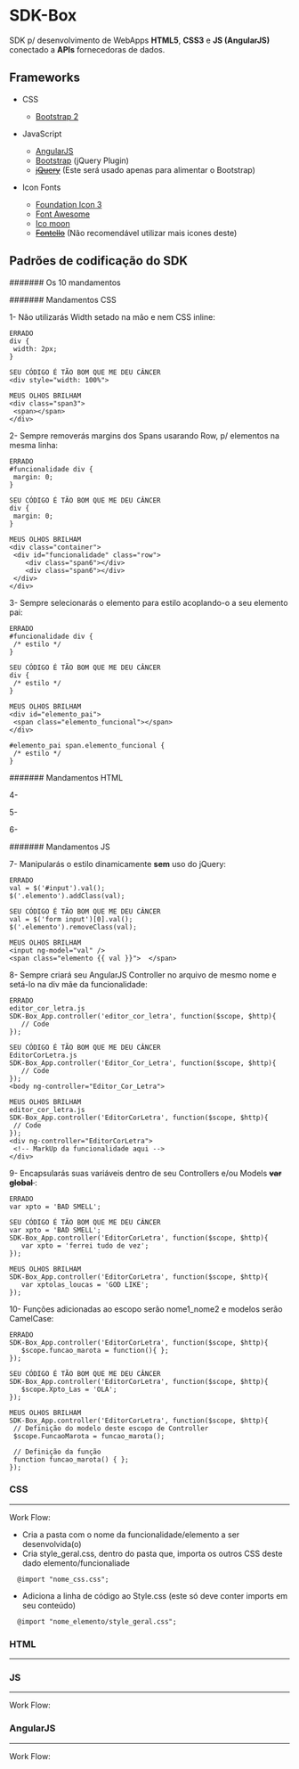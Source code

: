 SDK-Box
=====
SDK p/ desenvolvimento de WebApps __HTML5__, __CSS3__ e __JS (AngularJS)__ conectado a __APIs__ fornecedoras de dados.

## Frameworks

* CSS
  * [Bootstrap 2](http://getbootstrap.com/2.3.2/)

* JavaScript
  * [AngularJS](http://angularjs.org/)
  * [Bootstrap](http://getbootstrap.com/2.3.2/javascript.html) (jQuery Plugin)
  * <del>[jQuery](http://jquery.com/)</del> (Este será usado apenas para alimentar o Bootstrap)

* Icon Fonts
  * [Foundation Icon 3](http://zurb.com/playground/foundation-icon-fonts-3)
  * [Font Awesome](http://fontawesome.io/icons/)
  * [Ico moon](http://icomoon.io/)
  * <del>[Fontello](http://fontello.com/)</del> (Não recomendável utilizar mais icones deste)


## Padrões de codificação do SDK

####### Os 10 mandamentos

####### Mandamentos CSS

1- Não utilizarás Width setado na mão e nem CSS inline:

```
ERRADO
div {
 width: 2px;
}

SEU CÓDIGO É TÃO BOM QUE ME DEU CÂNCER
<div style="width: 100%">
```


```
MEUS OLHOS BRILHAM
<div class="span3">
 <span></span>
</div>
```

2- Sempre removerás margins dos Spans usarando Row, p/ elementos na mesma linha:

```
ERRADO
#funcionalidade div {
 margin: 0;
}

SEU CÓDIGO É TÃO BOM QUE ME DEU CÂNCER
div {
 margin: 0;
}
```

```
MEUS OLHOS BRILHAM
<div class="container">
 <div id="funcionalidade" class="row">
    <div class="span6"></div>
    <div class="span6"></div>
 </div>
</div>
```

3- Sempre selecionarás o elemento para estilo acoplando-o a seu elemento pai:

```
ERRADO
#funcionalidade div {
 /* estilo */
}

SEU CÓDIGO É TÃO BOM QUE ME DEU CÂNCER
div {
 /* estilo */
}
```

```
MEUS OLHOS BRILHAM
<div id="elemento_pai">
 <span class="elemento_funcional"></span>
</div>

#elemento_pai span.elemento_funcional {
 /* estilo */
}
```

####### Mandamentos HTML

4-

5-

6-


####### Mandamentos JS

7- Manipularás o estilo dinamicamente __sem__ uso do jQuery:

```
ERRADO
val = $('#input').val();
$('.elemento').addClass(val);

SEU CÓDIGO É TÃO BOM QUE ME DEU CÂNCER
val = $('form input')[0].val();
$('.elemento').removeClass(val);
```

```
MEUS OLHOS BRILHAM
<input ng-model="val" />
<span class="elemento {{ val }}">  </span>
```

8- Sempre criará seu AngularJS Controller no arquivo de mesmo nome e setá-lo na div mãe da funcionalidade:

```
ERRADO
editor_cor_letra.js
SDK-Box_App.controller('editor_cor_letra', function($scope, $http){
   // Code
});

SEU CÓDIGO É TÃO BOM QUE ME DEU CÂNCER
EditorCorLetra.js
SDK-Box_App.controller('Editor_Cor_Letra', function($scope, $http){
   // Code
});
<body ng-controller="Editor_Cor_Letra">
```

```
MEUS OLHOS BRILHAM
editor_cor_letra.js
SDK-Box_App.controller('EditorCorLetra', function($scope, $http){
 // Code
});
<div ng-controller="EditorCorLetra">
 <!-- MarkUp da funcionalidade aqui -->
</div>
```

9- Encapsularás suas variáveis dentro de seu Controllers e/ou Models <del> __var global__ </del>:

```
ERRADO
var xpto = 'BAD SMELL';

SEU CÓDIGO É TÃO BOM QUE ME DEU CÂNCER
var xpto = 'BAD SMELL';
SDK-Box_App.controller('EditorCorLetra', function($scope, $http){
   var xpto = 'ferrei tudo de vez';
});
```

```
MEUS OLHOS BRILHAM
SDK-Box_App.controller('EditorCorLetra', function($scope, $http){
   var xptolas_loucas = 'GOD LIKE';
});
```

10- Funções adicionadas ao escopo serão nome1_nome2 e modelos serão CamelCase:

```
ERRADO
SDK-Box_App.controller('EditorCorLetra', function($scope, $http){
   $scope.funcao_marota = function(){ };
});

SEU CÓDIGO É TÃO BOM QUE ME DEU CÂNCER
SDK-Box_App.controller('EditorCorLetra', function($scope, $http){
   $scope.Xpto_Las = 'OLA';
});
```

```
MEUS OLHOS BRILHAM
SDK-Box_App.controller('EditorCorLetra', function($scope, $http){
 // Definição do modelo deste escopo de Controller
 $scope.FuncaoMarota = funcao_marota();
 
 // Definição da função
 function funcao_marota() { };
});
```


### CSS
--------
Work Flow:
* Cria a pasta com o nome da funcionalidade/elemento a ser desenvolvida(o)
* Cria style_geral.css, dentro do pasta que, importa os outros CSS deste dado elemento/funcionaliade

```
  @import "nome_css.css";
```

* Adiciona a linha de código ao Style.css (este só deve conter imports em seu conteúdo)

```
  @import "nome_elemento/style_geral.css";
```

### HTML
--------



### JS
--------
Work Flow:



### AngularJS
--------
Work Flow:



